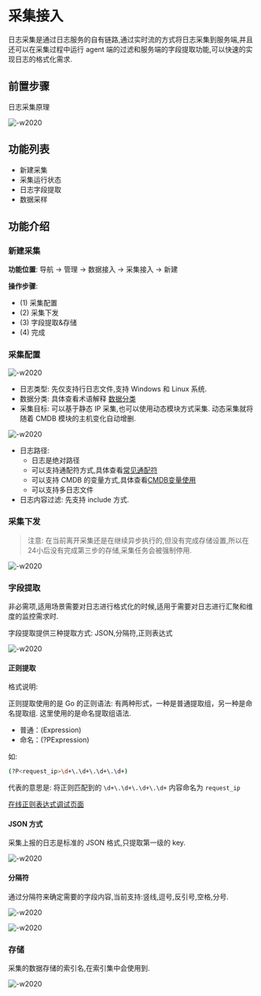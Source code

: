 # 采集接入

日志采集是通过日志服务的自有链路,通过实时流的方式将日志采集到服务端,并且还可以在采集过程中运行 agent 端的过滤和服务端的字段提取功能,可以快速的实现日志的格式化需求.

## 前置步骤

日志采集原理

![-w2020](media/15774222247800.jpg)

## 功能列表

* 新建采集
* 采集运行状态
* 日志字段提取
* 数据采样

## 功能介绍

### 新建采集

**功能位置**: 导航 →  管理 → 数据接入 →  采集接入 →  新建

**操作步骤**:

* (1) 采集配置
* (2) 采集下发
* (3) 字段提取&存储
* (4) 完成

### 采集配置

![-w2020](media/15774247992632.jpg)

* 日志类型: 先仅支持行日志文件,支持 Windows 和 Linux 系统.
* 数据分类: 具体查看术语解释 [数据分类](../../concepts/glossary.md)
* 采集目标: 可以基于静态 IP 采集,也可以使用动态模块方式采集. 动态采集就将随着 CMDB 模块的主机变化自动增删.

![-w2020](media/15774247261632.jpg)

* 日志路径:
    * 日志是绝对路径
    * 可以支持通配符方式,具体查看[常见通配符](../addenda/wildcard.md)
    * 可以支持 CMDB 的变量方式,具体查看[CMDB变量使用](../addenda/cmdb_var.md)
    * 可以支持多日志文件
* 日志内容过滤: 先支持 include 方式.

### 采集下发

> 注意: 在当前离开采集还是在继续异步执行的,但没有完成存储设置,所以在24小后没有完成第三步的存储,采集任务会被强制停用.

![-w2020](media/15774268164786.jpg)

### 字段提取

非必需项,适用场景需要对日志进行格式化的时候,适用于需要对日志进行汇聚和维度的监控需求时.

字段提取提供三种提取方式: JSON,分隔符,正则表达式

![-w2020](media/15774269753258.jpg)

#### 正则提取

格式说明:

正则提取使用的是 Go 的正则语法: 有两种形式，一种是普通提取组，另一种是命名提取组. 这里使用的是命名提取组语法.

* 普通：(Expression)
* 命名：(?P<name>Expression)

如:

```bash
(?P<request_ip>\d+\.\d+\.\d+\.\d+)
```

代表的意思是: 将正则匹配到的 `\d+\.\d+\.\d+\.\d+` 内容命名为 `request_ip`

[在线正则表达式调试页面](https://www.debuggex.com/)

#### JSON 方式

采集上报的日志是标准的 JSON 格式,只提取第一级的 key.

![-w2020](media/15774405468816.jpg)

#### 分隔符

通过分隔符来确定需要的字段内容,当前支持:竖线,逗号,反引号,空格,分号.

![-w2020](media/15774276571600.jpg)

![-w2020](media/15774290884163.jpg)

### 存储

采集的数据存储的索引名,在索引集中会使用到.

![-w2020](media/15774271280504.jpg)
